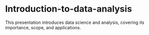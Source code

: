 # Introduction-to-data-analysis
This presentation introduces data science and analysis, covering its importance, scope, and applications.
